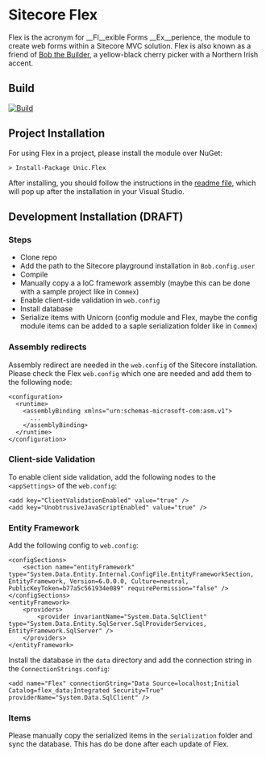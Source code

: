 # Sitecore Flex
Flex is the acronym for __Fl__exible Forms __Ex__perience, the module to create web forms within a Sitecore MVC solution. Flex is also known as a friend of [Bob the Builder](http://en.wikipedia.org/wiki/Bob_the_Builder "Bob the Builder"), a yellow-black cherry picker with a Northern Irish accent.

## Build
[![Build](https://teamcity.unic.com/httpAuth/app/rest/builds/buildType:Sitecore_Frameworks_SitecoreModules_SitecoreModuleFlex_Build/statusIcon)](https://teamcity.unic.com/viewType.html?buildTypeId=Sitecore_Frameworks_SitecoreModules_SitecoreModuleFlex_Build)

## Project Installation
For using Flex in a project, please install the module over NuGet:

	> Install-Package Unic.Flex

After installing, you should follow the instructions in the [readme file](https://git.unic.com/projects/BUECS/repos/sitecore-module-flex/browse/src/Unic.Flex.Website/readme.txt), which will pop up after the installation in your Visual Studio.

## Development Installation (DRAFT)

### Steps
- Clone repo
- Add the path to the Sitecore playground installation in `Bob.config.user`
- Compile
- Manually copy a a IoC framework assembly (maybe this can be done with a sample project like in `Commex`)
- Enable client-side validation in `web.config`
- Install database
- Serialize items with Unicorn (config module and Flex, maybe the config module items can be added to a saple serialization folder like in `Commex`)

### Assembly redirects

Assembly redirect are needed in the `web.config` of the Sitecore installation. Please check the Flex `web.config` which one are needed and add them to the following node:

	<configuration>
	  <runtime>
	    <assemblyBinding xmlns="urn:schemas-microsoft-com:asm.v1">
		  ...
	    </assemblyBinding>
	  </runtime>
	</configuration>

### Client-side Validation
To enable client side validation, add the following nodes to the `<appSettings>` of the `web.config`:

    <add key="ClientValidationEnabled" value="true" />
    <add key="UnobtrusiveJavaScriptEnabled" value="true" />

### Entity Framework
Add the following config to `web.config`:

	<configSections>
		<section name="entityFramework" type="System.Data.Entity.Internal.ConfigFile.EntityFrameworkSection, EntityFramework, Version=6.0.0.0, Culture=neutral, PublicKeyToken=b77a5c561934e089" requirePermission="false" />
	</configSections>
	<entityFramework>
		<providers>
			<provider invariantName="System.Data.SqlClient" type="System.Data.Entity.SqlServer.SqlProviderServices, EntityFramework.SqlServer" />
		</providers>
	</entityFramework>

Install the database in the `data` directory and add the connection string in the `ConnectionStrings.config`:

	<add name="Flex" connectionString="Data Source=localhost;Initial Catalog=flex_data;Integrated Security=True" providerName="System.Data.SqlClient" />

### Items
Please manually copy the serialized items in the `serialization` folder and sync the database. This has do be done after each update of Flex.
